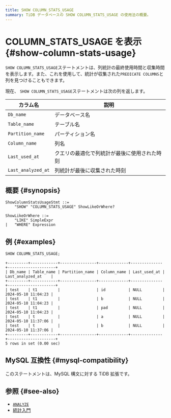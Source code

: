 ```yaml
---
title: SHOW COLUMN_STATS_USAGE
summary: TiDB データベースの SHOW COLUMN_STATS_USAGE の使用法の概要。
---
```


# COLUMN_STATS_USAGE を表示 {#show-column-stats-usage}

`SHOW COLUMN_STATS_USAGE`ステートメントは、列統計の最終使用時間と収集時間を表示します。また、これを使用して、統計が収集された`PREDICATE COLUMNS`と列を見つけることもできます。

現在、 `SHOW COLUMN_STATS_USAGE`ステートメントは次の列を返します。

| カラム名               | 説明                     |
| ------------------ | ---------------------- |
| `Db_name`          | データベース名                |
| `Table_name`       | テーブル名                  |
| `Partition_name`   | パーティション名               |
| `Column_name`      | 列名                     |
| `Last_used_at`     | クエリの最適化で列統計が最後に使用された時刻 |
| `Last_analyzed_at` | 列統計が最後に収集された時刻         |

## 概要 {#synopsis}

```ebnf+diagram
ShowColumnStatsUsageStmt ::=
    "SHOW" "COLUMN_STATS_USAGE" ShowLikeOrWhere?

ShowLikeOrWhere ::=
    "LIKE" SimpleExpr
|   "WHERE" Expression
```

## 例 {#examples}

```sql
SHOW COLUMN_STATS_USAGE;
```

    +---------+------------+----------------+-------------+--------------+---------------------+
    | Db_name | Table_name | Partition_name | Column_name | Last_used_at | Last_analyzed_at    |
    +---------+------------+----------------+-------------+--------------+---------------------+
    | test    | t1         |                | id          | NULL         | 2024-05-10 11:04:23 |
    | test    | t1         |                | b           | NULL         | 2024-05-10 11:04:23 |
    | test    | t1         |                | pad         | NULL         | 2024-05-10 11:04:23 |
    | test    | t          |                | a           | NULL         | 2024-05-10 11:37:06 |
    | test    | t          |                | b           | NULL         | 2024-05-10 11:37:06 |
    +---------+------------+----------------+-------------+--------------+---------------------+
    5 rows in set (0.00 sec)

## MySQL 互換性 {#mysql-compatibility}

このステートメントは、MySQL 構文に対する TiDB 拡張です。

## 参照 {#see-also}

-   [`ANALYZE`](/sql-statements/sql-statement-analyze-table.md)
-   [統計入門](/statistics.md)
